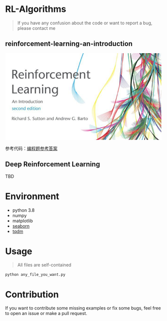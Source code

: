 # RL-Algorithms

> If you have any confusion about the code or want to report a bug, please contact me

## reinforcement-learning-an-introduction
 ![avatar](./Sutton-rl-intro/avatar/book.jpg)

参考代码：[编程题参考答案](https://github.com/ShangtongZhang/reinforcement-learning-an-introduction)


## Deep Reinforcement Learning
TBD


# Environment
* python 3.8
* numpy
* matplotlib
* [seaborn](https://seaborn.pydata.org/index.html)
* [tqdm](https://pypi.org/project/tqdm/)

# Usage
> All files are self-contained
```commandline
python any_file_you_want.py
```

# Contribution
If you want to contribute some missing examples or fix some bugs, feel free to open an issue or make a pull request. 